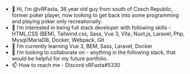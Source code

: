 - 👋 Hi, I’m @vRFasta, 36 year old guy from south of Czech Republic, former poker player, now looking to get back into some programming and playing poker only recreationally. 
- 👀 I’m interested in being full stack developer with following skills - HTML,CSS (BEM), Tailwind.css, Sass, Vue 3, Vite, Nuxt.js, Laravel, Php, Mysql/MariaDB, Docker, Webpack, Git
- 🌱 I’m currently learning Vue 3, BEM, Sass, Laravel, Docker
- 💞️ I’m looking to collaborate on - anything in the following stack, that would be helpful for my future portfolio.
- 📫 How to reach me - Discord vRFasta#5330

<!---
vRFasta/vRFasta is a ✨ special ✨ repository because its `README.md` (this file) appears on your GitHub profile.
You can click the Preview link to take a look at your changes.
--->
